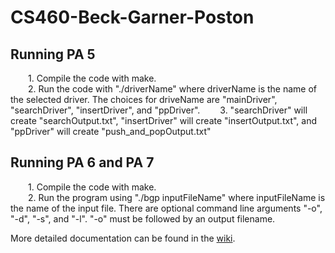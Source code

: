 # CS460-Beck-Garner-Poston

## Running PA 5
&emsp;&emsp;1. Compile the code with make.\
&emsp;&emsp;2. Run the code with "./driverName" where driverName is the name of the selected driver. The choices for driveName are "mainDriver", "searchDriver", "insertDriver", and "ppDriver".
&emsp;&emsp;3. "searchDriver" will create "searchOutput.txt", "insertDriver" will create "insertOutput.txt", and "ppDriver" will create "push_and_popOutput.txt"

## Running PA 6 and PA 7
&emsp;&emsp;1. Compile the code with make.\
&emsp;&emsp;2. Run the program using "./bgp inputFileName" where inputFileName is the name of the input file. There are optional command line arguments "-o", "-d", "-s", and "-l". "-o" must be followed by an output filename.

More detailed documentation can be found in the [wiki](https://github.com/Price775/CS460-Beck-Garner-Poston/wiki).

